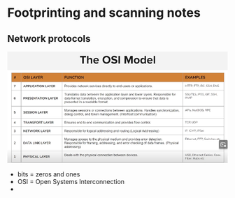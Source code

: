 # Footprinting and scanning notes

## Network protocols

![alt text](/assets/OSImodel.png)

- bits = zeros and ones
- OSI = Open Systems Interconnection
-
